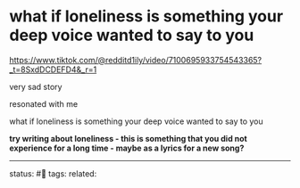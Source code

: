 # what if loneliness is something your deep voice wanted to say to you
https://www.tiktok.com/@redditd1ily/video/7100695933754543365?_t=8SxdDCDEFD4&_r=1

very sad story

resonated with me

what if loneliness is something your deep voice wanted to say to you

**try writing about loneliness - this is something that you did not experience for a long time - maybe as a lyrics for a new song?**

--- 
status: #🌱
tags: 
related: 